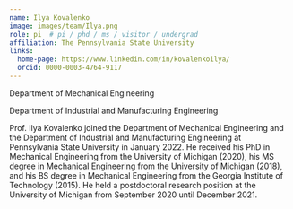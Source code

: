 ```yaml
---
name: Ilya Kovalenko
image: images/team/Ilya.png
role: pi  # pi / phd / ms / visitor / undergrad
affiliation: The Pennsylvania State University
links:
  home-page: https://www.linkedin.com/in/kovalenkoilya/
  orcid: 0000-0003-4764-9117
---
```


Department of Mechanical Engineering

Department of Industrial and Manufacturing Engineering

Prof. Ilya Kovalenko joined the Department of Mechanical Engineering and the Department of Industrial and Manufacturing Engineering at Pennsylvania State University in January 2022. He received his PhD in Mechanical Engineering from the University of Michigan (2020), his MS degree in Mechanical Engineering from the University of Michigan (2018), and his BS degree in Mechanical Engineering from the Georgia Institute of Technology (2015). He held a postdoctoral research position at the University of Michigan from September 2020 until December 2021.
